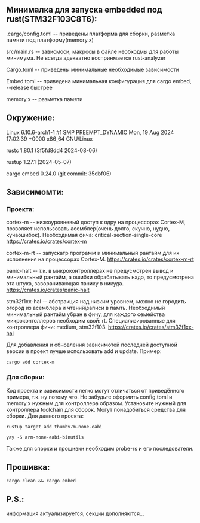 ## Минималка для запуска embedded под rust(STM32F103C8T6):

.cargo/config.toml -- приведены платформа для сборки, разметка памяти под платформу(memory.x)

src/main.rs -- зависмоси, макросы в файле необходмы для работы минимума. Не всегда адекватно воспринмается rust-analyzer

Cargo.toml -- приведены минимальные необходимые зависимости

Embed.toml -- приведена минимальная конфигурация для cargo embed, --release быстрее

memory.x -- разметка памяти

## Окружение:

Linux 6.10.6-arch1-1 #1 SMP PREEMPT_DYNAMIC Mon, 19 Aug 2024 17:02:39 +0000 x86_64 GNU/Linux

rustc 1.80.1 (3f5fd8dd4 2024-08-06)

rustup 1.27.1 (2024-05-07)

cargo embed 0.24.0 (git commit: 35dbf06)

## Зависимомти:

### Проекта:

cortex-m -- низкоуровневый доступ к ядру на процессорах Cortex-M, позволяет использовать асемблер(очень долго, скучно, нудно, кучаошибок). Необходимая фича: critical-section-single-core  https://crates.io/crates/cortex-m

cortex-m-rt -- запускатр программ и минимальный рантайм для их исполнения на процессорах Cortex-M.  https://crates.io/crates/cortex-m-rt

panic-halt -- т.к. в микроконтроллерах не предусмотрен вывод и минимальный рантайм, а ошибки обрабатывать надо, то предусмотрена эта штука, заворачивающая панику в никуда.  https://crates.io/crates/panic-halt

stm32f1xx-hal -- абстракция над низким уровнем, можно не городить огород из асемблера и чтений\записи в памть. Необходимый минимальный рантайм убран в фичу, для каждого семейства микроконтоллеров необходим свой: rt. Специализированные для контроллера фичи: medium, stm32f103.  https://crates.io/crates/stm32f1xx-hal

Для добавления и обновления зависимотей последней доступной версии в проект лучше использовать add и update. Пример:

```cargo add cortex-m```

### Для сборки:

Код проекта и зависимости легко могут отличаться от приведённого примера, т.к. ну потому что.
Не забудьте оформить config.toml и memory.x нужным для контроллера образом.
Установите нужный для контроллера toolchain для сборок. Могут понадобиться средства для сборки. Для данного проекта:

```rustup target add thumbv7m-none-eabi```

```yay -S arm-none-eabi-binutils```

Также для спорки и прошивки необходим probe-rs и его последователи.


## Прошивка:

```cargo clean && cargo embed```

## P.S.:

информация актуализируется, секции дополняются...